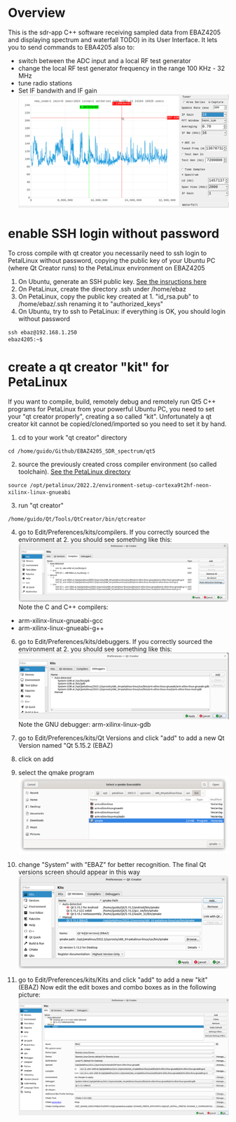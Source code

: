 # Overview

This is the sdr-app C++ software receiving sampled data from EBAZ4205 and displaying spectrum and waterfall TODO) in its User Interface.
It lets you to send commands to EBA4205 also to:
  * switch between the ADC input and a local RF test generator  
  * change the local RF test generator frequency in the range 100 KHz - 32 MHz
  * tune radio stations 
  * Set IF bandwith and IF gain  
  ![](../docs/spectrum-0-32M-radio13670K.png)

# enable SSH login without password
To cross compile with qt creator you necessarily need to ssh login to PetalLinux without password, copying the public key of your Ubuntu PC (where Qt Creator runs) to the PetaLinux environment on EBAZ4205

1. On Ubuntu, generate an SSH public key. [See the insructions here](https://tecnstuff.net/how-to-set-up-ssh-keys-on-ubuntu-22-04/) 
2. On PetaLinux, create the directory .ssh under /home/ebaz
3. On PetaLinux, copy the public key created at 1. "id_rsa.pub" to /home/ebaz/.ssh renaming it to "authorized_keys"
4. On Ubuntu, try to ssh to PetaLinux: if everything is OK, you should login without password
```
ssh ebaz@192.168.1.250
ebaz4205:~$ 
```
# create a qt creator "kit" for PetaLinux
If you want to compile, build, remotely debug and remotely run Qt5 C++ programs for PetaLinux from your powerful Ubuntu PC, you need to set your "qt creator properly", creating a so called "kit". Unfortunately a qt creator kit cannot be copied/cloned/imported so you need to set it by hand.

1. cd to your work "qt creator" directory
```
cd /home/guido/Github/EBAZ4205_SDR_spectrum/qt5
```
 
2. source the previously created cross compiler environment (so called toolchain). [See the PetaLinux directory](../PetaLinux#build-petalinux-sysroot-and-get-crosscompilers)
```
source /opt/petalinux/2022.2/environment-setup-cortexa9t2hf-neon-xilinx-linux-gnueabi 
```
3. run "qt creator"
```
/home/guido/Qt/Tools/QtCreator/bin/qtcreator
```
4. go to Edit/Preferences/kits/compilers. If you correctly sourced the environment at 2. you should see something like this:
![](../docs/compilers.png)
Note the C and C++ compilers:
* arm-xilinx-linux-gnueabi-gcc
* arm-xilinx-linux-gnueabi-g++ 

6. go to Edit/Preferences/kits/debuggers. If you correctly sourced the environment at 2. you should see something like this:
![](../docs/kits-debuggers.png)
Note the GNU debugger: arm-xilinx-linux-gdb

8. go to Edit/Preferences/kits/Qt Versions and click "add" to add a new Qt Version named "Qt 5.15.2 (EBAZ)
9. click on add
10. select the qmake program
   ![](../docs/select_a_qmake_executable.png) 
11. change "System" with "EBAZ" for better recognition. The final Qt versions screen should appear in this way
   ![](../docs/Qt_Versions.png) 
   
12. go to Edit/Preferences/kits/Kits and click "add" to add a new "kit" (EBAZ)
Now edit the edit boxes and combo boxes as in the following picture:
   ![](../docs/kits-ebaz.png) 
